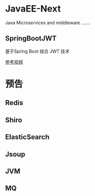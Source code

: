 # JavaEE-Next
Java  Microservices and middleware  .......


## SpringBootJWT
基于Spring Boot  结合 JWT  技术


[参考视频](https://www.bilibili.com/video/BV1i54y1m7cP?spm_id_from=pageDriver)

#  预告
## Redis

##  Shiro 

## ElasticSearch

## Jsoup 

## JVM

## MQ

